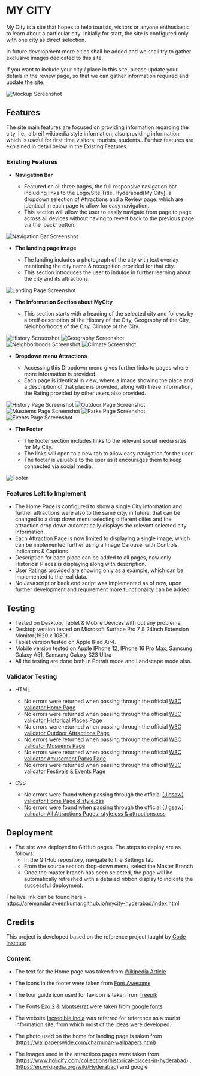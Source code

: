 # MY CITY

My City is a site that hopes to help tourists, visitors or anyone enthusiastic to learn about a particular city. Initially for start, the site is configured only with one city as direct selection.

In future development more cities shall be added and we shall try to gather exclusive images dedicated to this site.

If you want to include your city / place in this site, please update your details in the review page, so that we can gather information required and update the site.

![Mockup Screenshot](docs/mockup_screenshot_home.jpeg)

## Features 

The site main features are focused on providing information regarding the city, i.e., a breif wikipedia style information, also providing information which is useful for first time visitors, tourists, students.. Further features are explained in detail below in the Existing Features.

### Existing Features

- __Navigation Bar__

  - Featured on all three pages, the full responsive navigation bar including links to the Logo/Site Title, Hyderabad(My City), a dropdown selection of Attractions and a Review page. which are identical in each page to allow for easy navigation.
  - This section will allow the user to easily navigate from page to page across all devices without having to revert back to the previous page via the ‘back’ button. 
  
![Navigation Bar Screenshot](docs/navigation_bar.png)

- __The landing page image__

  - The landing includes a photograph of the city with text overlay mentioning the city name & recognition provided for that city. 
  - This section introduces the user to indulge in further learning about the city and its attractions.

![Landing Page Screenshot](docs/landing_page_dropdown.png)

- __The Information Section about MyCity__

  - This section starts with a heading of the selected city and follows by a breif description of the History of the City, Geography of the City, Neighborhoods of the City, Climate of the City.

![History Screenshot](docs/history.png)
![Geography Screenshot](docs/geography.png)
![Neighborhoods Screenshot](docs/neighborhoods.png)
![Climate Screenshot](docs/climate.png)

- __Dropdown menu Attractions__

  - Accessing this Dropdown menu gives further links to pages where more information is provided.
  - Each page is identical in view, where a image showing the place and a description of that place is provided, along with these information, the Rating provided by other users also provided.

![History Page Screenshot](docs/history_mockup.png)
![Outdoor Page Screenshot](docs/outdoor_mockup.png)
![Musuems Page Screenshot](docs/musuems_mockup.png)
![Parks Page Screenshot](docs/parks_mockup.png)
![Events Page Screenshot](docs/events_mockup.png)

- __The Footer__ 

  - The footer section includes links to the relevant social media sites for My City. 
  - The links will open to a new tab to allow easy navigation for the user. 
  - The footer is valuable to the user as it encourages them to keep connected via social media.

![Footer](docs/footer.png)

### Features Left to Implement

- The Home Page is configured to show a single City information and further attractions were also to the same city, in future, that can be changed to a drop down menu selecting different cities and the attraction drop down automatically displays the relevant selected city information.
- Each Attraction Page is now limited to displaying a single image, which can be implemented further using a Image Carousel with Controls, Indicators & Captions
- Description for each place can be added to all pages, now only Historical Places is displaying along with description.
- User Ratings provided are showing only as a example, which can be implemented to the real data.
- No Javascript or back end script was implemented as of now, upon further development and requirement more functionality can be added.

## Testing 

- Tested on Desktop, Tablet & Mobile Devices with out any problems.
- Desktop version tested on Microsoft Surface Pro 7 & 24inch Extension Monitor(1920 x 1080).
- Tablet version tested on Apple IPad Air4.
- Mobile version tested on Apple IPhone 12, IPhone 16 Pro Max, Samsung Galaxy A51, Samsung Galaxy S23 Ultra
- All the testing are done both in Potrait mode and Landscape mode also.


### Validator Testing 

- HTML

  - No errors were returned when passing through the official [W3C validator Home Page](https://validator.w3.org/nu/?doc=https%3A%2F%2Faremandanaveenkumar.github.io%2Fmycity-hyderabad%2Findex.html)
  - No errors were returned when passing through the official [W3C validator Historical Places Page](https://validator.w3.org/nu/?doc=https%3A%2F%2Faremandanaveenkumar.github.io%2Fmycity-hyderabad%2Fhistoricalplaces.html)
  - No errors were returned when passing through the official [W3C validator Outdoor Attractions Page](https://validator.w3.org/nu/?doc=https%3A%2F%2Faremandanaveenkumar.github.io%2Fmycity-hyderabad%2Foutdoorattractions.html)
  - No errors were returned when passing through the official [W3C validator Musuems Page](https://validator.w3.org/nu/?doc=https%3A%2F%2Faremandanaveenkumar.github.io%2Fmycity-hyderabad%2Fmusuems.html)
  - No errors were returned when passing through the official [W3C validator Amusement Parks Page](https://validator.w3.org/nu/?doc=https%3A%2F%2Faremandanaveenkumar.github.io%2Fmycity-hyderabad%2Famusementparks.html)
  - No errors were returned when passing through the official [W3C validator Festivals & Events Page](https://validator.w3.org/nu/?doc=https%3A%2F%2Faremandanaveenkumar.github.io%2Fmycity-hyderabad%2Ffestivalsandevents.html)


- CSS

  - No errors were found when passing through the official [(Jigsaw) validator  Home Page & style.css](https://jigsaw.w3.org/css-validator/validator?uri=https%3A%2F%2Faremandanaveenkumar.github.io%2Fmycity-hyderabad%2Findex.html&profile=css3svg&usermedium=all&warning=1&vextwarning=&lang=en)
  - No errors were found when passing through the official [(Jigsaw) validator  All Attractions Pages, style.css & attractions.css](https://jigsaw.w3.org/css-validator/validator?uri=https%3A%2F%2Faremandanaveenkumar.github.io%2Fmycity-hyderabad%2Fhistoricalplaces.html&profile=css3svg&usermedium=all&warning=1&vextwarning=&lang=en)


## Deployment

- The site was deployed to GitHub pages. The steps to deploy are as follows: 
  - In the GitHub repository, navigate to the Settings tab 
  - From the source section drop-down menu, select the Master Branch
  - Once the master branch has been selected, the page will be automatically refreshed with a detailed ribbon display to indicate the successful deployment. 

The live link can be found here - https://aremandanaveenkumar.github.io/mycity-hyderabad/index.html


## Credits 

This project is developed based on the reference project taught by [Code Institute](https://codeinstitute.net/global/)

### Content 

- The text for the Home page was taken from [Wikipedia Article](https://en.wikipedia.org/wiki/Hyderabad)
- The icons in the footer were taken from [Font Awesome](https://fontawesome.com/)
 
- The tour guide icon used for favicon is taken from [freepik](https://www.freepik.com/icon/tour-guide_9675725) 
- The Fonts [Exo 2](https://fonts.google.com/specimen/Exo+2) & [Montserrat](https://fonts.google.com/specimen/Montserrat) were taken from [google fonts](https://fonts.google.com)
- The website [Incredible India](https://www.incredibleindia.gov.in/en/telangana) was referred for reference as a tourist information site, from which most of the ideas were developed.
- The photo used on the home for landing page is taken from (https://wallpaperswide.com/charminar-wallpapers.html)
- The images used in the attractions pages were taken from (https://www.holidify.com/collections/historical-places-in-hyderabad) , (https://en.wikipedia.org/wiki/Hyderabad) and google


